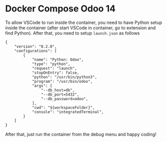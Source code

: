Docker Compose Odoo 14
===

To allow VSCode to run inside the container, you need to have Python setup inside the container (after start VSCode in container, go to extension and find Python). After that, you need to setup `launch.json` as follows

```
{
    "version": "0.2.0",
    "configurations": [
        {
            "name": "Python: Odoo",
            "type": "python",
            "request": "launch",
            "stopOnEntry": false,
            "python": "/usr/bin/python3",
            "program": "/usr/bin/odoo",
            "args": [
                "--db_host=db",
                "--db_port=5432",
                "--db_password=odoo",
            ],
            "cwd": "${workspaceFolder}",
            "console": "integratedTerminal",
        }
    ]
}
```

After that, just run the container from the debug menu and happy coding!